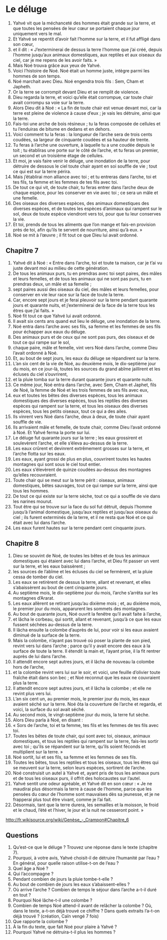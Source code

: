 # Le déluge

1. Yahvé vit que la méchanceté des hommes était grande sur la terre, et que toutes les pensées de leur cœur se portaient chaque jour uniquement vers le mal.
2. Et Yahvé se repentit d’avoir fait l’homme sur la terre, et il fut affligé dans son cœur,
3. et il dit : « J’exterminerai de dessus la terre l’homme que j’ai créé, depuis l’homme jusqu’aux animaux domestiques, aux reptiles et aux oiseaux du ciel, car je me repens de les avoir faits. »
4. Mais Noé trouva grâce aux yeux de Yahvé.
5. Voici l’histoire de Noé. Noé était un homme juste, intègre parmi les hommes de son temps.
6. Noé marchait avec Dieu. Noé engendra trois fils : Sem, Cham et Japheth.
7. Or la terre se corrompit devant Dieu et se remplit de violence.
8. Dieu regarda la terre, et voici qu’elle était corrompue, car toute chair avait corrompu sa voie sur la terre.
9. Alors Dieu dit à Noé : « La fin de toute chair est venue devant moi, car la terre est pleine de violence à cause d’eux ; je vais les détruire, ainsi que la terre.
10. Fais-toi une arche de bois résineux ; tu la feras composée de cellules et tu l’enduiras de bitume en dedans et en dehors.
11. Voici comment tu la feras : la longueur de l’arche sera de trois cents coudées, sa largeur de cinquante coudées et sa hauteur de trente.
12. Tu feras à l’arche une ouverture, à laquelle tu a une coudée depuis le toit ; tu établiras une porte sur le côté de l’arche, et tu feras un premier, un second et un troisième étage de cellules.
13. Et moi, je vais faire venir le déluge, une inondation de la terre, pour détruire de dessous le ciel toute chair ayant en soi souffle de vie ; tout ce qui est sur la terre périra.
14. Mais j’établirai mon alliance avec toi ; et tu entreras dans l’arche, toi et tes fils, ta femme et les femmes de tes fils avec toi.
15. De tout ce qui vit, de toute chair, tu feras entrer dans l’arche deux de chaque espèce, pour les conserver en vie avec toi ; ce sera un mâle et une femelle.
16. Des oiseaux des diverses espèces, des animaux domestiques des diverses espèces, et de toutes les espèces d’animaux qui rampent sur le sol, deux de toute espèce viendront vers toi, pour que tu leur conserves la vie.
17. Et toi, prends de tous les aliments que l’on mange et fais-en provision près de toi, afin qu’ils te servent de nourriture, ainsi qu’à eux. »
18. Noé se mit à l’œuvre ; il fit tout ce que Dieu lui avait ordonné.

## Chapitre 7

1. Yahvé dit à Noé : « Entre dans l’arche, toi et toute ta maison, car je t’ai vu juste devant moi au milieu de cette génération.
2. De tous les animaux purs, tu en prendras avec toi sept paires, des mâles et leurs femelles, et de tous les animaux qui ne sont pas purs, tu en prendras deux, un mâle et sa femelle ;
3. sept paires aussi des oiseaux du ciel, des mâles et leurs femelles, pour conserver en vie leur race sur la face de toute la terre.
4. Car, encore sept jours et je ferai pleuvoir sur la terre pendant quarante jours et quarante nuits, et j’exterminerai de la face de la terre tous les êtres que j’ai faits. »
5. Noé fit tout ce que Yahvé lui avait ordonné.
6. Il avait six cents ans quand eut lieu le déluge, une inondation de la terre.
7. Noé entra dans l’arche avec ses fils, sa femme et les femmes de ses fils pour échapper aux eaux du déluge.
8. Des animaux purs et de ceux qui ne sont pas purs, des oiseaux et de tout ce qui rampe sur le sol,
9. chaque paire, mâle et femelle, vint vers Noé dans l’arche, comme Dieu l’avait ordonné à Noé.
10. Et, au bout de sept jours, les eaux du déluge se répandirent sur la terre.
11. L’an six cent de la vie de Noé, au deuxième mois, le dix-septième jour du mois, en ce jour-là, toutes les sources du grand abîme jaillirent et les écluses du ciel s’ouvrirent,
12. et la pluie tomba sur la terre durant quarante jours et quarante nuits.
13. Ce même jour, Noé entra dans l’arche, avec Sem, Cham et Japhet, fils de Noé, la femme de Noé et les trois femmes de ses fils avec eux,
14. eux et toutes les bêtes des diverses espèces, tous les animaux domestiques des diverses espèces, tous les reptiles des diverses espèces qui rampent sur la terre, et tous les oiseaux des diverses espèces, tous les petits oiseaux, tout ce qui a des ailes.
15. Ils vinrent vers Noé dans l’arche, deux à deux, de toute chair ayant souffle de vie.
16. Ils arrivaient mâle et femelle, de toute chair, comme Dieu l’avait ordonné à Noé. Et Yahvé ferma la porte sur lui.
17. Le déluge fut quarante jours sur la terre ; les eaux grossirent et soulevèrent l’arche, et elle s’éleva au-dessus de la terre.
18. Les eaux crûrent et devinrent extrêmement grosses sur la terre, et l’arche flotta sur les eaux.
19. Les eaux, ayant grossi de plus en plus, couvrirent toutes les hautes montagnes qui sont sous le ciel tout entier.
20. Les eaux s’élevèrent de quinze coudées au-dessus des montagnes qu’elles recouvraient.
21. Toute chair qui se meut sur la terre périt : oiseaux, animaux domestiques, bêtes sauvages, tout ce qui rampe sur la terre, ainsi que tous les hommes.
22. De tout ce qui existe sur la terre sèche, tout ce qui a souffle de vie dans les narines mourut.
23. Tout être qui se trouve sur la face du sol fut détruit, depuis l’homme jusqu’à l’animal domestique, jusqu’aux reptiles et jusqu’aux oiseaux du ciel ; ils furent exterminés de la terre, et il ne resta que Noé et ce qui était avec lui dans l’arche.
24. Les eaux furent hautes sur la terre pendant cent cinquante jours.

## Chapitre 8
1. Dieu se souvint de Noé, de toutes les bêtes et de tous les animaux domestiques qui étaient avec lui dans l’arche, et Dieu fit passer un vent sur la terre, et les eaux baissèrent ;
2. les sources de l’abîme et les écluses du ciel se fermèrent, et la pluie cessa de tomber du ciel.
3. Les eaux se retirèrent de dessus la terre, allant et revenant, et elles s’abaissèrent au bout de cent cinquante jours.
4. Au septième mois, le dix-septième jour du mois, l’arche s’arrêta sur les montagnes d’Ararat.
5. Les eaux allèrent se retirant jusqu’au dixième mois ; et, au dixième mois, le premier jour du mois, apparurent les sommets des montagnes.
6. Au bout de quarante jours, Noé ouvrit la fenêtre qu’il avait faite à l’arche,
7. et lâcha le corbeau, qui sortit, allant et revenant, jusqu’à ce que les eaux fussent séchées au-dessus de la terre.
8. Il lâcha ensuite la colombe d’auprès de lui, pour voir si les eaux avaient diminué de la surface de la terre.
9. Mais la colombe, n’ayant pas trouvé où poser la plante de son pied, revint vers lui dans l’arche ; parce qu’il y avait encore des eaux à la surface de toute la terre. Il étendit la main et, l’ayant prise, il la fit rentrer auprès de lui dans l’arche.
10. Il attendit encore sept autres jours, et il lâcha de nouveau la colombe hors de l’arche,
11. et la colombe revint vers lui sur le soir, et voici, une feuille d’olivier toute fraîche était dans son bec ; et Noé reconnut que les eaux ne couvraient plus la terre.
12. Il attendit encore sept autres jours, et il lâcha la colombe ; et elle ne revint plus vers lui.
13. L’an six cent un, au premier mois, le premier jour du mois, les eaux avaient séché sur la terre. Noé ôta la couverture de l’arche et regarda, et voici, la surface du sol avait séché.
14. Au second mois, le vingt-septième jour du mois, la terre fut sèche.
15. Alors Dieu parla à Noé, en disant :
16. « Sors de l’arche, toi et ta femme, tes fils et les femmes de tes fils avec toi.
17. Toutes les bêtes de toute chair, qui sont avec toi, oiseaux, animaux domestiques, et tous les reptiles qui rampent sur la terre, fais-les sortir avec toi ; qu’ils se répandent sur la terre, qu’ils soient féconds et multiplient sur la terre. »
18. Noé sortit, lui et ses fils, sa femme et les femmes de ses fils.
19. Toutes les bêtes, tous les reptiles et tous les oiseaux, tous les êtres qui se meuvent sur la terre, selon leurs espèces, sortirent de l’arche.
20. Noé construisit un autel à Yahvé et, ayant pris de tous les animaux purs et de tous les oiseaux purs, il offrit des holocaustes sur l’autel.
21. Yahvé sentit une odeur agréable, et Yahvé dit en son cœur : « Je ne maudirai plus désormais la terre à cause de l’homme, parce que les pensées du cœur de l’homme sont mauvaises dès sa jeunesse, et je ne frapperai plus tout être vivant, comme je l’ai fait.
22. Désormais, tant que la terre durera, les semailles et la moisson, le froid et le chaud, l’été et l’hiver, le jour et la nuit ne cesseront point. »

http://fr.wikisource.org/wiki/Genèse_-_Crampon#Chapitre_6

## Questions

1. Qu’est-ce que le déluge ? Trouvez une réponse dans le texte (chapitre 7).
2. Pourquoi, à votre avis, Yahvé choisit-il de détruire l’humanité par l’eau ? En général, pour quelle raison utilise-t-on de l’eau ?
3. Quel âge a Noé ?
4. Qui l’accompagne ?
5. Pendant combien de jours la pluie tombe-t-elle ?
6. Au bout de combien de jours les eaux s’abaissent-elles ?
7. Où arrive l’arche ? Combien de temps le séjour dans l’arche a-t-il duré en tout ?
8. Pourquoi Noé lâche-t-il une colombe ?
9. Combien de temps Noé attend-il avant de relâcher la colombe ? Où, dans le texte, a-t-on déjà trouvé ce chiffre ? Dans quels extraits l’a-t-on déjà trouvé ? (création, Caïn vengé 7 fois)
10. Que rapporte la colombe ?
11. À la fin du texte, que fait Noé pour plaire à Yahvé ?
12. Pourquoi Yahvé ne détruira-t-il plus les hommes ?